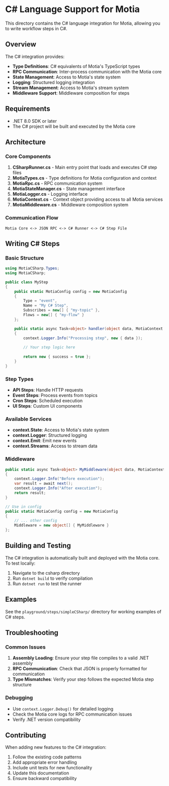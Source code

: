 # C# Language Support for Motia

This directory contains the C# language integration for Motia, allowing you to write workflow steps in C#.

## Overview

The C# integration provides:
- **Type Definitions**: C# equivalents of Motia's TypeScript types
- **RPC Communication**: Inter-process communication with the Motia core
- **State Management**: Access to Motia's state system
- **Logging**: Structured logging integration
- **Stream Management**: Access to Motia's stream system
- **Middleware Support**: Middleware composition for steps

## Requirements

- .NET 8.0 SDK or later
- The C# project will be built and executed by the Motia core

## Architecture

### Core Components

1. **CSharpRunner.cs** - Main entry point that loads and executes C# step files
2. **MotiaTypes.cs** - Type definitions for Motia configuration and context
3. **MotiaRpc.cs** - RPC communication system
4. **MotiaStateManager.cs** - State management interface
5. **MotiaLogger.cs** - Logging interface
6. **MotiaContext.cs** - Context object providing access to all Motia services
7. **MotiaMiddleware.cs** - Middleware composition system

### Communication Flow

```
Motia Core <-> JSON RPC <-> C# Runner <-> C# Step File
```

## Writing C# Steps

### Basic Structure

```csharp
using MotiaCSharp.Types;
using MotiaCSharp;

public class MyStep
{
    public static MotiaConfig config = new MotiaConfig
    {
        Type = "event",
        Name = "My C# Step",
        Subscribes = new[] { "my-topic" },
        Flows = new[] { "my-flow" }
    };

    public static async Task<object> handler(object data, MotiaContext context)
    {
        context.Logger.Info("Processing step", new { data });
        
        // Your step logic here
        
        return new { success = true };
    }
}
```

### Step Types

- **API Steps**: Handle HTTP requests
- **Event Steps**: Process events from topics
- **Cron Steps**: Scheduled execution
- **UI Steps**: Custom UI components

### Available Services

- **context.State**: Access to Motia's state system
- **context.Logger**: Structured logging
- **context.Emit**: Emit new events
- **context.Streams**: Access to stream data

### Middleware

```csharp
public static async Task<object> MyMiddleware(object data, MotiaContext context, Func<Task<object?>> next)
{
    context.Logger.Info("Before execution");
    var result = await next();
    context.Logger.Info("After execution");
    return result;
}

// Use in config
public static MotiaConfig config = new MotiaConfig
{
    // ... other config
    Middleware = new object[] { MyMiddleware }
};
```

## Building and Testing

The C# integration is automatically built and deployed with the Motia core. To test locally:

1. Navigate to the csharp directory
2. Run `dotnet build` to verify compilation
3. Run `dotnet run` to test the runner

## Examples

See the `playground/steps/simpleCSharp/` directory for working examples of C# steps.

## Troubleshooting

### Common Issues

1. **Assembly Loading**: Ensure your step file compiles to a valid .NET assembly
2. **RPC Communication**: Check that JSON is properly formatted for communication
3. **Type Mismatches**: Verify your step follows the expected Motia step structure

### Debugging

- Use `context.Logger.Debug()` for detailed logging
- Check the Motia core logs for RPC communication issues
- Verify .NET version compatibility

## Contributing

When adding new features to the C# integration:

1. Follow the existing code patterns
2. Add appropriate error handling
3. Include unit tests for new functionality
4. Update this documentation
5. Ensure backward compatibility
